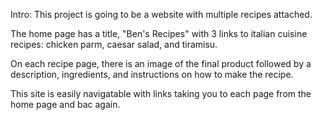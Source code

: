 Intro: This project is going to be a website with multiple recipes attached.

The home page has a title, "Ben's Recipes" with 3 links to italian cuisine recipes: chicken parm, caesar salad, and tiramisu.

On each recipe page, there is an image of the final product followed by a description, ingredients, and instructions on how to make the recipe. 

This site is easily navigatable with links taking you to each page from the home page and bac again.